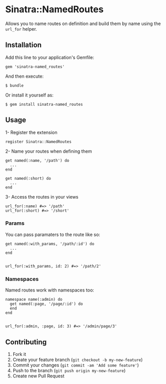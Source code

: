 # Sinatra::NamedRoutes

Allows you to name routes on definition and build them by name using the `url_for` helper.

## Installation

Add this line to your application's Gemfile:

    gem 'sinatra-named_routes'

And then execute:

    $ bundle

Or install it yourself as:

    $ gem install sinatra-named_routes

## Usage

1- Register the extension

    register Sinatra::NamedRoutes

2- Name your routes when defining them

    get named(:name, '/path') do
      ...
    end

    get named(:short) do
      ...
    end

3- Access the routes in your views

    url_for(:name) #=> '/path'
    url_for(:short) #=> '/short'

### Params

You can pass paramaters to the route like so:

    get named(:with_params, '/path/:id') do
      ...
    end


    url_for(:with_params, id: 2) #=> '/path/2'


### Namespaces

Named routes work with namespaces too:

    namespace name(:admin) do
      get named(:page, '/page/:id') do
      end
    end


    url_for(:admin, :page, id: 3) #=> '/admin/page/3'

## Contributing

1. Fork it
2. Create your feature branch (`git checkout -b my-new-feature`)
3. Commit your changes (`git commit -am 'Add some feature'`)
4. Push to the branch (`git push origin my-new-feature`)
5. Create new Pull Request
